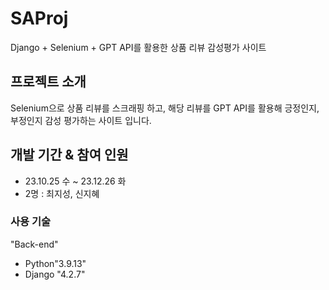 # SAProj
Django + Selenium + GPT API를 활용한 상품 리뷰 감성평가 사이트

## 프로젝트 소개
Selenium으로 상품 리뷰를 스크래핑 하고, 해당 리뷰를 GPT API를 활용해 긍정인지, 부정인지 감성 평가하는 사이트 입니다.

## 개발 기간 & 참여 인원
* 23.10.25 수 ~ 23.12.26 화
* 2명 : 최지성, 신지혜

### 사용 기술
"Back-end"
- Python"3.9.13"
- Django "4.2.7"


